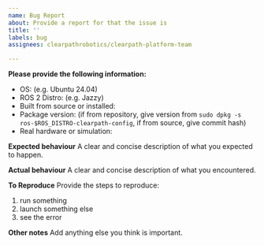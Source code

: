 ```yaml
---
name: Bug Report
about: Provide a report for that the issue is
title: ''
labels: bug
assignees: clearpathrobotics/clearpath-platform-team

---
```


**Please provide the following information:**
 - OS: (e.g. Ubuntu 24.04)
 - ROS 2 Distro: (e.g. Jazzy)
 - Built from source or installed:
 - Package version: (if from repository, give version from `sudo dpkg -s ros-$ROS_DISTRO-clearpath-config`, if from source, give commit hash)
 - Real hardware or simulation:

 **Expected behaviour**
 A clear and concise description of what you expected to happen.

 **Actual behaviour**
 A clear and concise description of what you encountered.

**To Reproduce**
Provide the steps to reproduce:
1. run something
2. launch something else
3. see the error


**Other notes**
Add anything else you think is important.

